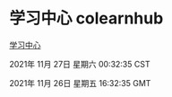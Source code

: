 # 学习中心 colearnhub
[学习中心](http://59.174.24.190:56308/colearnhub/)

2021年 11月 27日 星期六 00:32:35 CST

2021年 11月 26日 星期五 16:32:35 GMT
